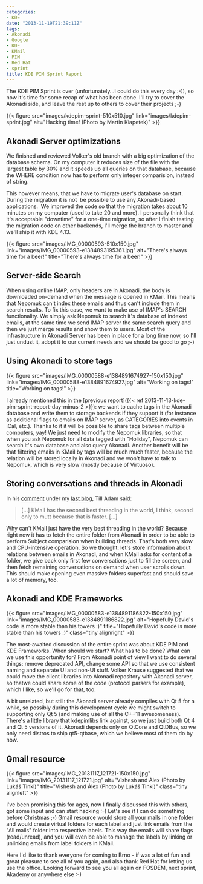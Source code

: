 ```yaml
---
categories:
- KDE
date: "2013-11-19T21:39:11Z"
tags:
- Akonadi
- Google
- KDE
- KMail
- PIM
- Red Hat
- sprint
title: KDE PIM Sprint Report
---
```

The KDE PIM Sprint is over (unfortunately...I could do this every day :-)), so now it's time for some recap of what has been done. I'll try to cover the Akonadi side, and leave the rest up to others to cover their projects ;-)

{{< figure src="images/kdepim-sprint-510x510.jpg" link="images/kdepim-sprint.jpg" alt="Hacking time! (Photo by Martin Klapetek)" >}}

## Akonadi Server optimizations

We finished and reviewed Volker's old branch with a big optimization of the database schema. On my computer it reduces size of the file with the largest table by 30% and it speeds up all queries on that database, because the WHERE condition now has to perform only integer comparision, instead of string.

This however means, that we have to migrate user's database on start. During the migration it is not  be possible to use any Akonadi-based applications.  We improved the code so that the migration takes about 10 minutes on my computer (used to take 20 and more). I personally think that it's acceptable "downtime" for a one-time migration, so after I finish testing the migration code on other backends, I'll merge the branch to master and we'll ship it with KDE 4.13.

{{< figure src="images/IMG_00000593-510x150.jpg" link="images/IMG_00000593-e1384893195361.jpg" alt="There's always time for a beer!" title="There's always time for a beer!" >}}

## Server-side Search

When using online IMAP, only headers are in Akonadi, the body is downloaded on-demand when the message is opened in KMail. This means that Nepomuk can't index these emails and thus can't include them in search results. To fix this case, we want to make use of IMAP's SEARCH functionality. We simply ask Nepomuk to search it's database of indexed emails, at the same time we send IMAP server the same search query and then we just merge results and show them to users. Most of the infrastructure in Akonadi Server has been in place for a long time now, so I'll just undust it, adopt it to our current needs and we should be good to go ;-)

## Using Akonadi to store tags

{{< figure src="images/IMG_00000588-e1384891674927-150x150.jpg" link="images/IMG_00000588-e1384891674927.jpg" alt="Working on tags!" title="Working on tags!" >}}

I already mentioned this in the [previous report]({{< ref 2013-11-13-kde-pim-sprint-report-day-minus-2 >}}): we want to cache tags in the Akonadi database and write them to storage backends if they support it (for instance as additional flags to emails on IMAP server, as CATEGORIES into events in iCal, etc.). Thanks to it it will be possible to share tags between multiple computers, yay! We just need to modify the Nepomuk libraries, so that when you ask Nepomuk for all data tagged with "Holiday", Nepomuk can search it's own database and also query Akonadi. Another benefit will be that filtering emails in KMail by tags will be much much faster, because the relation will be stored locally in Akonadi and we won't have to talk to Nepomuk, which is very slow (mostly because of Virtuoso).

## Storing conversations and threads in Akonadi

In his [comment](2013-11-18-email-threading-in-kmail-your-help-is-needed/#comment-710) under my [last blog](2013-11-18-email-threading-in-kmail-your-help-is-needed), Till Adam said:

> [...] KMail has the second best threading in the world, I think, second only to mutt because that is faster. [...]

Why can't KMail just have the very best threading in the world? Because right now it has to fetch the entire folder from Akonadi in order to be able to perform Subject comparision when building threads. That's both very slow and CPU-intensive operation. So we thought: let's store information about relations between emails in Akonadi, and when KMail asks for content of a folder, we give back only first few conversations just to fill the screen, and then fetch remaining conversations on demand when user scrolls down. This should make opening even massive folders superfast and should save a lot of memory, too.

## Akonadi and KDE Frameworks

{{< figure src="images/IMG_00000583-e1384891186822-150x150.jpg" link="images/IMG_00000583-e1384891186822.jpg" alt="Hopefully David's code is more stable than his towers :)" title="Hopefully David's code is more stable than his towers :)" class="tiny alignright" >}}

The most-awaited discussion of the entire sprint was about KDE PIM and KDE Frameworks. When should we start? What has to be done? What can we use this opportunity for? From Akonadi point of view I want to do several things: remove deprecated API, change some API so that we use consistent naming and separate UI and non-UI stuff. Volker Krause suggested that we could move the client libraries into Akonadi repository with Akonadi server, so thatwe could share some of the code (protocol parsers for example), which I like, so we'll go for that, too.

A bit unrelated, but still: the Akonadi server already compiles with Qt 5 for a while, so possibly during this development cycle we might switch to supporting only Qt 5 (and making use of all the C++11 awesomeness). There's a little library that kdepimlibs link against, so we just build both Qt 4 and Qt 5 versions of it. Akonadi depends only on QtCore and QtDBus, so we only need distros to ship qt5-qtbase, which we believe most of them do by now.

## Gmail resource
    
{{< figure src="images/IMG_20131117_121721-150x150.jpg" link="images/IMG_20131117_121721.jpg" alt="Vishesh and Àlex (Photo by Lukáš Tinkl)" title="Vishesh and Àlex (Photo by Lukáš Tinkl)" class="tiny alignleft" >}}

I've been promising this for ages, now I finally discussed this with others, got some input and can start hacking :-) Let's see if I can do something before Christmas ;-) Gmail resource would store all your mails in one folder and would create virtual folders for each label and just link emails from the "All mails" folder into respective labels. This way the emails will share flags (read/unread), and you will even be able to manage the labels by linking or unlinking emails from label folders in KMail.

Here I'd like to thank everyone for coming to Brno - if was a lot of fun and great pleasure to see all of you again, and also thank Red Hat for letting us use the office. Looking forward to see you all again on FOSDEM, next sprint, Akademy or anywhere else :-)

